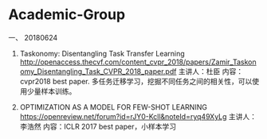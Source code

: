 # Academic-Group

一、 20180624

1. Taskonomy: Disentangling Task Transfer Learning
http://openaccess.thecvf.com/content_cvpr_2018/papers/Zamir_Taskonomy_Disentangling_Task_CVPR_2018_paper.pdf
主讲人：杜臣
内容：cvpr2018 best paper. 多任务迁移学习，挖掘不同任务之间的相关性，可以使用少量样本训练。


2. OPTIMIZATION AS A MODEL FOR FEW-SHOT LEARNING
   https://openreview.net/forum?id=rJY0-Kcll&noteId=ryq49XyLg
   主讲人：李浩然
   内容：ICLR 2017 best paper，小样本学习
 

